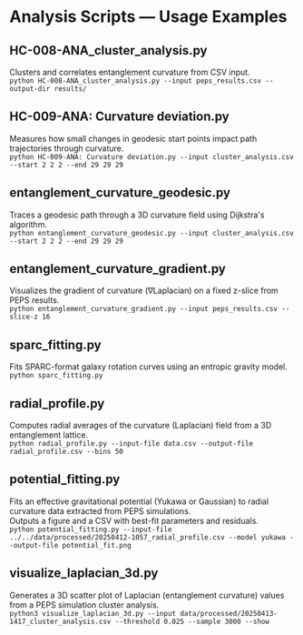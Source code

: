 # Analysis Scripts — Usage Examples

## HC-008-ANA_cluster_analysis.py
Clusters and correlates entanglement curvature from CSV input.  
`python HC-008-ANA_cluster_analysis.py --input peps_results.csv --output-dir results/`

## HC-009-ANA: Curvature deviation.py  
Measures how small changes in geodesic start points impact path trajectories through curvature.  
`python HC-009-ANA: Curvature deviation.py --input cluster_analysis.csv --start 2 2 2 --end 29 29 29`

## entanglement_curvature_geodesic.py  
Traces a geodesic path through a 3D curvature field using Dijkstra's algorithm.  
`python entanglement_curvature_geodesic.py --input cluster_analysis.csv --start 2 2 2 --end 29 29 29`

## entanglement_curvature_gradient.py
Visualizes the gradient of curvature (∇Laplacian) on a fixed z-slice from PEPS results.  
`python entanglement_curvature_gradient.py --input peps_results.csv --slice-z 16`

## sparc_fitting.py  
Fits SPARC-format galaxy rotation curves using an entropic gravity model.  
`python sparc_fitting.py`

## radial_profile.py  
Computes radial averages of the curvature (Laplacian) field from a 3D entanglement lattice.  
`python radial_profile.py --input-file data.csv --output-file radial_profile.csv --bins 50`

## potential_fitting.py  
Fits an effective gravitational potential (Yukawa or Gaussian) to radial curvature data extracted from PEPS simulations.  
Outputs a figure and a CSV with best-fit parameters and residuals.  
`python potential_fitting.py --input-file ../../data/processed/20250412-1057_radial_profile.csv --model yukawa --output-file potential_fit.png`

## visualize_laplacian_3d.py  
Generates a 3D scatter plot of Laplacian (entanglement curvature) values from a PEPS simulation cluster analysis.  
`python3 visualize_laplacian_3d.py --input data/processed/20250413-1417_cluster_analysis.csv --threshold 0.025 --sample 3000 --show`

